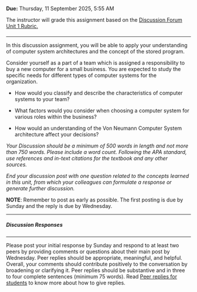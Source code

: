 **Due:** Thursday, 11 September 2025, 5:55 AM

The instructor will grade this assignment based on the [Discussion Forum Unit 1 Rubric.](https://my.uopeople.edu/pluginfile.php/2057723/mod_forum/intro/CS%201111_DF_U1_V1.pdf?time=1747656873211)  

#### 

---

In this discussion assignment, you will be able to apply your understanding of computer system architectures and the concept of the stored program.  

Consider yourself as a part of a team which is assigned a responsibility to buy a new computer for a small business. You are expected to study the specific needs for different types of computer systems for the organization.    

- How would you classify and describe the characteristics of computer systems to your team?  
  
- What factors would you consider when choosing a computer system for various roles within the business?  
  
- How would an understanding of the Von Neumann Computer System architecture affect your decisions? 

_Your Discussion should be a minimum of 500 words in length and not more than 750 words. Please include a word count. Following the APA standard, use references and in-text citations for the textbook and any other sources._     

_End your discussion post with one question related to the concepts learned in this unit, from which your colleagues can formulate a response or generate further discussion._ 

  

**NOTE**: Remember to post as early as possible. The first posting is due by Sunday and the reply is due by Wednesday.

---

##### Discussion Responses

---

Please post your initial response by Sunday and respond to at least two peers by providing comments or questions about their main post by Wednesday. Peer replies should be appropriate, meaningful, and helpful. Overall, your comments should contribute positively to the conversation by broadening or clarifying it. Peer replies should be substantive and in three to four complete sentences (minimum 75 words). Read [Peer replies for students](https://my.uopeople.edu/pluginfile.php/2057723/mod_forum/intro/Peer%20replies%20for%20students%20%281%29.pdf) to know more about how to give replies.